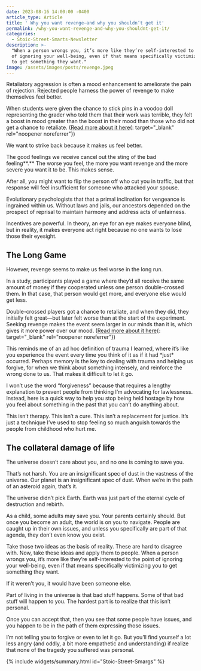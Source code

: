 ```yaml
---
date: 2023-08-16 14:00:00 -0400
article_type: Article
title: ' Why you want revenge—and why you shouldn’t get it'
permalink: /why-you-want-revenge-and-why-you-shouldnt-get-it/
categories:
  - Stoic-Street-Smarts-Newsletter
description: >-
  "When a person wrongs you, it’s more like they’re self-interested to the point
  of ignoring your well-being, even if that means specifically victimizing you
  to get something they want."
image: /assets/images/posts/revenge.jpeg
---
```

Retaliatory aggression is often a mood enhancement to ameliorate the pain of rejection. Rejected people harness the power of revenge to make themselves feel better.

When students were given the chance to stick pins in a voodoo doll representing the grader who told them that their work was terrible, they felt a boost in mood greater than the boost in their mood than those who did not get a chance to retaliate. ([Read more about it here](https://self-compassion.org/wp-content/uploads/2021/11/Miyagawa-and-Taniguchi-2021-Sticking-fewer-or-more-pins-into-a-doll-The-rol.pdf){: target="_blank" rel="noopener noreferrer"})

We want to strike back because it makes us feel better.

The good feelings we receive cancel out the sting of the bad feeling**.**&nbsp;The worse you feel, the more you want revenge and the more severe you want it to be. This makes sense.

After all, you might want to flip the person off who cut you in traffic, but that response will feel insufficient for someone who attacked your spouse.

Evolutionary psychologists that that a primal inclination for vengeance is ingrained within us. Without laws and jails, our ancestors depended on the prospect of reprisal to maintain harmony and address acts of unfairness.

Incentives are powerful. In theory, an eye for an eye makes everyone blind, but in reality, it makes everyone act right because no one wants to lose those their eyesight.

## The Long Game

However, revenge seems to make us feel worse in the long run.

In a study, participants played a game where they’d all receive the same amount of money if they cooperated unless one person double-crossed them. In that case, that person would get more, and everyone else would get less.

Double-crossed players got a chance to retaliate, and when they did, they initially felt great—but later felt worse than at the start of the experiment. Seeking revenge makes the event seem larger in our minds than it is, which gives it more power over our mood. ([Read more about it here](https://www.reuters.com/article/us-punishment-study/study-shows-leaving-sweeter-than-revenge-idUSN1957594420080320){: target="_blank" rel="noopener noreferrer"})

This reminds me of an ad hoc definition of trauma I learned, where it’s like you experience the event every time you think of it as if it had \*just\* occurred. Perhaps memory is the key to dealing with trauma and helping us forgive, for when we think about something intensely, and reinforce the wrong done to us. That makes it difficult to let it go.

I won’t use the word “forgiveness” because that requires a lengthy explanation to prevent people from thinking I’m advocating for lawlessness. Instead, here is a quick way to help you stop being held hostage by how you feel about something in the past that you can’t do anything about.

This isn’t therapy. This isn’t a cure. This isn’t a replacement for justice. It’s just a technique I’ve used to stop feeling so much anguish towards the people from childhood who hurt me.

## The collateral damage of life

The universe doesn’t care about you, and no one is coming to save you.

That’s not harsh. You are an insignificant spec of dust in the vastness of the universe. Our planet is an insignificant spec of dust. When we’re in the path of an asteroid again, that’s it.

The universe didn’t pick Earth. Earth was just part of the eternal cycle of destruction and rebirth.

As a child, some adults may save you. Your parents certainly should. But once you become an adult, the world is on you to navigate. People are caught up in their own issues, and unless you specifically are part of that agenda, they don’t even know you exist.

Take those two ideas as the basis of reality. These are hard to disagree with. Now, take these ideas and apply them to people. When a person wrongs you, it’s more like they’re self-interested to the point of ignoring your well-being, even if that means specifically victimizing you to get something they want.

If it weren’t you, it would have been someone else.

Part of living in the universe is that bad stuff happens. Some of that bad stuff will happen to you. The hardest part is to realize that this isn’t personal.

Once you can accept that, then you see that some people have issues, and you happen to be in the path of them expressing those issues.

I’m not telling you to forgive or even to let it go. But you’ll find yourself a lot less angry (and oddly, a bit more empathetic and understanding) if realize that none of the tragedy you suffered was personal.

{% include widgets/summary.html id="Stoic-Street-Smargs" %}